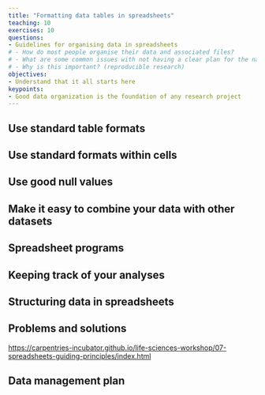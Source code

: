 ```yaml
---
title: "Formatting data tables in spreadsheets"
teaching: 10
exercises: 10
questions:
- Guidelines for organising data in spreadsheets
# - How do most people organise their data and associated files?
# - What are some common issues with not having a clear plan for the naming and storage of files?
# - Why is this important? (reproducible research)
objectives:
- Understand that it all starts here
keypoints:
- Good data organization is the foundation of any research project
---
```


## Use standard table formats

## Use standard formats within cells

## Use good null values

## Make it easy to combine your data with other datasets

## Spreadsheet programs

## Keeping track of your analyses

## Structuring data in spreadsheets

## Problems and solutions


https://carpentries-incubator.github.io/life-sciences-workshop/07-spreadsheets-guiding-principles/index.html

## Data management plan
